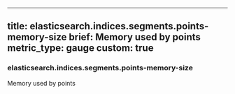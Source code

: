 
---
title: elasticsearch.indices.segments.points-memory-size
brief: Memory used by points
metric_type: gauge
custom: true
---
### elasticsearch.indices.segments.points-memory-size

Memory used by points
